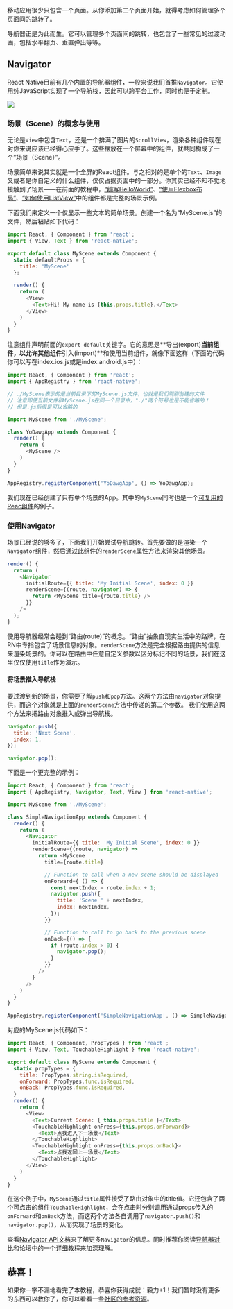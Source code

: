 移动应用很少只包含一个页面。从你添加第二个页面开始，就得考虑如何管理多个页面间的跳转了。

导航器正是为此而生。它可以管理多个页面间的跳转，也包含了一些常见的过渡动画，包括水平翻页、垂直弹出等等。

## Navigator

React Native目前有几个内置的导航器组件，一般来说我们首推`Navigator`。它使用纯JavaScript实现了一个导航栈，因此可以跨平台工作，同时也便于定制。 

![](img/NavigationStack-Navigator.gif)

### 场景（Scene）的概念与使用

无论是`View`中包含`Text`，还是一个排满了图片的`ScrollView`，渲染各种组件现在对你来说应该已经得心应手了。这些摆放在一个屏幕中的组件，就共同构成了一个“场景（Scene）”。

场景简单来说其实就是一个全屏的React组件。与之相对的是单个的`Text`、`Image`又或者是你自定义的什么组件，仅仅占据页面中的一部分。你其实已经不知不觉地接触到了场景——在前面的教程中，[“编写HelloWorld”](tutorial.html)、[“使用Flexbox布局”](layout-with-flexbox.html)、[“如何使用ListView”](using-a-listview.html)中的组件都是完整的场景示例。

下面我们来定义一个仅显示一些文本的简单场景。创建一个名为“MyScene.js”的文件，然后粘贴如下代码：

```javascript
import React, { Component } from 'react';
import { View, Text } from 'react-native';

export default class MyScene extends Component {
  static defaultProps = {
    title: 'MyScene'
  };

  render() {
    return (
      <View>
        <Text>Hi! My name is {this.props.title}.</Text>
      </View>
    )
  }
}
```

注意组件声明前面的`export default`关键字。它的意思是**导出(export)**当前组件，以允许其他组件**引入(import)**和使用当前组件，就像下面这样（下面的代码你可以写在index.ios.js或是index.android.js中）：

```javascript
import React, { Component } from 'react';
import { AppRegistry } from 'react-native';

// ./MyScene表示的是当前目录下的MyScene.js文件，也就是我们刚刚创建的文件
// 注意即便当前文件和MyScene.js在同一个目录中，"./"两个符号也是不能省略的！
// 但是.js后缀是可以省略的

import MyScene from './MyScene';

class YoDawgApp extends Component {
  render() {
    return (
      <MyScene />
    )
  }
}

AppRegistry.registerComponent('YoDawgApp', () => YoDawgApp);
```

我们现在已经创建了只有单个场景的App。其中的`MyScene`同时也是一个[可复用的Reac组件](https://facebook.github.io/react/docs/reusable-components.html)的例子。

### 使用Navigator

场景已经说的够多了，下面我们开始尝试导航跳转。首先要做的是渲染一个`Navigator`组件，然后通过此组件的`renderScene`属性方法来渲染其他场景。

```javascript
render() {
  return (
    <Navigator
      initialRoute={{ title: 'My Initial Scene', index: 0 }}
      renderScene={(route, navigator) => {
        return <MyScene title={route.title} />
      }}
    />
  );
}
```

使用导航器经常会碰到“路由(route)”的概念。“路由”抽象自现实生活中的路牌，在RN中专指包含了场景信息的对象。`renderScene`方法是完全根据路由提供的信息来渲染场景的。你可以在路由中任意自定义参数以区分标记不同的场景，我们在这里仅仅使用`title`作为演示。

#### 将场景推入导航栈

要过渡到新的场景，你需要了解`push`和`pop`方法。这两个方法由`navigator`对象提供，而这个对象就是上面的`renderScene`方法中传递的第二个参数。 我们使用这两个方法来把路由对象推入或弹出导航栈。

```javascript
navigator.push({
  title: 'Next Scene',
  index: 1,
});

navigator.pop();
```

下面是一个更完整的示例：

```javascript
import React, { Component } from 'react';
import { AppRegistry, Navigator, Text, View } from 'react-native';

import MyScene from './MyScene';

class SimpleNavigationApp extends Component {
  render() {
    return (
      <Navigator
        initialRoute={{ title: 'My Initial Scene', index: 0 }}
        renderScene={(route, navigator) =>
          return <MyScene
            title={route.title}

            // Function to call when a new scene should be displayed           
            onForward={ () => {    
              const nextIndex = route.index + 1;
              navigator.push({
                title: 'Scene ' + nextIndex,
                index: nextIndex,
              });
            }}

            // Function to call to go back to the previous scene
            onBack={() => {
              if (route.index > 0) {
                navigator.pop();
              }
            }}
          />
        }
      />
    )
  }
}

AppRegistry.registerComponent('SimpleNavigationApp', () => SimpleNavigationApp);
```

对应的MyScene.js代码如下：
```js
import React, { Component, PropTypes } from 'react';
import { View, Text, TouchableHighlight } from 'react-native';

export default class MyScene extends Component {
  static propTypes = {
    title: PropTypes.string.isRequired,
    onForward: PropTypes.func.isRequired,
    onBack: PropTypes.func.isRequired,
  }
  render() {
    return (
      <View>
        <Text>Current Scene: { this.props.title }</Text>
        <TouchableHighlight onPress={this.props.onForward}>
          <Text>点我进入下一场景</Text>
        </TouchableHighlight>
        <TouchableHighlight onPress={this.props.onBack}>
          <Text>点我返回上一场景</Text>
        </TouchableHighlight>	
      </View>
    )
  }
}
```

在这个例子中，`MyScene`通过`title`属性接受了路由对象中的title值。它还包含了两个可点击的组件`TouchableHighlight`，会在点击时分别调用通过props传入的`onForward`和`onBack`方法，而这两个方法各自调用了`navigator.push()`和`navigator.pop()`，从而实现了场景的变化。

查看[Navigator API文档](navigator.html)来了解更多`Navigator`的信息。同时推荐你阅读[导航器对比](navigation.html)和论坛中的一个[详细教程](http://bbs.reactnative.cn/topic/20/)来加深理解。

## 恭喜！

如果你一字不漏地看完了本教程，恭喜你获得成就：毅力+1！我们暂时没有更多的东西可以教你了，你可以看看一些[社区的参考资源](more-resources.html)。
